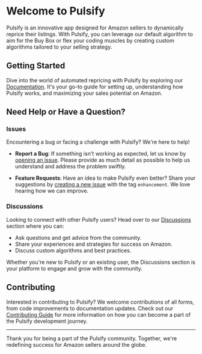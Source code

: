 # Welcome to Pulsify

Pulsify is an innovative app designed for Amazon sellers to dynamically reprice their listings. With Pulsify, you can leverage our default algorithm to aim for the Buy Box or flex your coding muscles by creating custom algorithms tailored to your selling strategy.

## Getting Started

Dive into the world of automated repricing with Pulsify by exploring our [Documentation](#). It's your go-to guide for setting up, understanding how Pulsify works, and maximizing your sales potential on Amazon.

## Need Help or Have a Question?

### Issues

Encountering a bug or facing a challenge with Pulsify? We're here to help!

- **Report a Bug**: If something isn't working as expected, let us know by [opening an issue](/issues/new). Please provide as much detail as possible to help us understand and address the problem swiftly.

- **Feature Requests**: Have an idea to make Pulsify even better? Share your suggestions by [creating a new issue](/issues/new) with the tag `enhancement`. We love hearing how we can improve.

### Discussions

Looking to connect with other Pulsify users? Head over to our [Discussions](/discussions) section where you can:

- Ask questions and get advice from the community.
- Share your experiences and strategies for success on Amazon.
- Discuss custom algorithms and best practices.

Whether you're new to Pulsify or an existing user, the Discussions section is your platform to engage and grow with the community.

## Contributing

Interested in contributing to Pulsify? We welcome contributions of all forms, from code improvements to documentation updates. Check out our [Contributing Guide](/CONTRIBUTING.md) for more information on how you can become a part of the Pulsify development journey.

---

Thank you for being a part of the Pulsify community. Together, we're redefining success for Amazon sellers around the globe.

